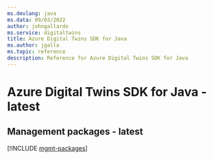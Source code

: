 ```yaml
---
ms.devlang: java
ms.data: 09/03/2022
author: johngallardo
ms.service: digitaltwins
title: Azure Digital Twins SDK for Java
ms.author: jgalla
ms.topic: reference
description: Reference for Azure Digital Twins SDK for Java
---
```

# Azure Digital Twins SDK for Java - latest

## Management packages - latest
[!INCLUDE [mgmt-packages](digital-twins-mgmt-index.md)]